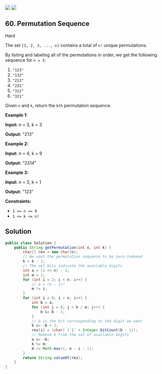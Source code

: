 [![](https://img.shields.io/github/stars/javadev/LeetCode-in-Java?label=Stars&style=flat-square)](https://github.com/javadev/LeetCode-in-Java)
[![](https://img.shields.io/github/forks/javadev/LeetCode-in-Java?label=Fork%20me%20on%20GitHub%20&style=flat-square)](https://github.com/javadev/LeetCode-in-Java/fork)

## 60\. Permutation Sequence

Hard

The set `[1, 2, 3, ..., n]` contains a total of `n!` unique permutations.

By listing and labeling all of the permutations in order, we get the following sequence for `n = 3`:

1.  `"123"`
2.  `"132"`
3.  `"213"`
4.  `"231"`
5.  `"312"`
6.  `"321"`

Given `n` and `k`, return the `kth` permutation sequence.

**Example 1:**

**Input:** n = 3, k = 3

**Output:** "213" 

**Example 2:**

**Input:** n = 4, k = 9

**Output:** "2314" 

**Example 3:**

**Input:** n = 3, k = 1

**Output:** "123" 

**Constraints:**

*   `1 <= n <= 9`
*   `1 <= k <= n!`

## Solution

```java
public class Solution {
    public String getPermutation(int n, int k) {
        char[] res = new char[n];
        // We want the permutation sequence to be zero-indexed
        k = k - 1;
        // The set bits indicate the available digits
        int a = (1 << n) - 1;
        int m = 1;
        for (int i = 2; i < n; i++) {
            // m = (n - 1)!
            m *= i;
        }
        for (int i = 0; i < n; i++) {
            int b = a;
            for (int j = 0; j < k / m; j++) {
                b &= b - 1;
            }
            // b is the bit corresponding to the digit we want
            b &= ~b + 1;
            res[i] = (char) ('1' + Integer.bitCount(b - 1));
            // Remove b from the set of available digits
            a &= ~b;
            k %= m;
            m /= Math.max(1, n - i - 1);
        }
        return String.valueOf(res);
    }
}
```